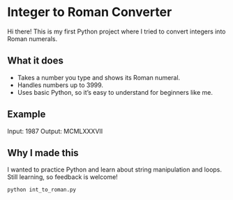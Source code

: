 
# Integer to Roman Converter

Hi there! This is my first Python project where I tried to convert integers into Roman numerals.

## What it does

- Takes a number you type and shows its Roman numeral.
- Handles numbers up to 3999.
- Uses basic Python, so it’s easy to understand for beginners like me.

## Example
Input: 1987
Output: MCMLXXXVII

## Why I made this
I wanted to practice Python and learn about string manipulation and loops. Still learning, so feedback is welcome!


```bash
python int_to_roman.py
